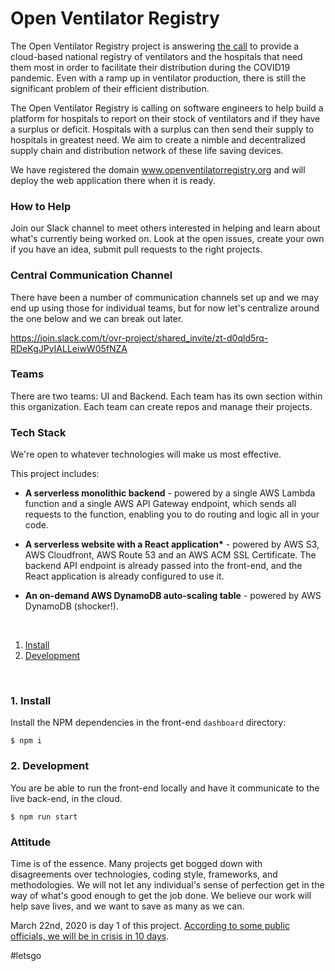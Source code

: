 # Open Ventilator Registry
The Open Ventilator Registry project is answering [the call](https://www.nytimes.com/2020/03/22/opinion/health/ventilator-shortage-coronavirus-solution.html) to provide a cloud-based national registry of ventilators and the hospitals that need them most
in order to facilitate their distribution during the COVID19 pandemic.  Even with a ramp up in ventilator production, there is still the significant problem 
of their efficient distribution.  

The Open Ventilator Registry is calling on software engineers to help build a platform for hospitals to report on their stock of ventilators and if they have a surplus
or deficit.  Hospitals with a surplus can then send their supply to hospitals in greatest need.  We aim to create a nimble and decentralized supply chain and 
distribution network of these life saving devices.

We have registered the domain www.openventilatorregistry.org and will deploy the web application there when it is ready.

### How to Help

Join our Slack channel to meet others interested in helping and learn about what's currently being worked on.  Look at the open issues, create your own if you have an idea, submit pull requests to the right projects.

### Central Communication Channel

There have been a number of communication channels set up and we may end up using those for individual teams, but for now let's centralize around the one below and we can break out later.

https://join.slack.com/t/ovr-project/shared_invite/zt-d0qld5rq-RDeKgJPyIALLeiwW05fNZA

### Teams
There are two teams: UI and Backend.  Each team has its own section within this organization.  Each team can create repos and manage their projects.

### Tech Stack

We're open to whatever technologies will make us most effective.

This project includes:

- **A serverless monolithic backend** - powered by a single AWS Lambda function and a single AWS API Gateway endpoint, which sends all requests to the function, enabling you to do routing and logic all in your code.

- **A serverless website with a React application\*** - powered by AWS S3, AWS Cloudfront, AWS Route 53 and an AWS ACM SSL Certificate. The backend API endpoint is already passed into the front-end, and the React application is already configured to use it.

- **An on-demand AWS DynamoDB auto-scaling table** - powered by AWS DynamoDB (shocker!).

&nbsp;

1. [Install](#1-install)
2. [Development](#2-development)

&nbsp;

### 1. Install

Install the NPM dependencies in the front-end `dashboard` directory:

```console
$ npm i
```

### 2. Development

You are be able to run the front-end locally and have it communicate to the live back-end, in the cloud.

```console
$ npm run start
```

### Attitude

Time is of the essence.  Many projects get bogged down with disagreements over technologies, coding style, frameworks,
and methodologies.  We will not let any individual's sense of perfection get in the way of what's good enough to get the job
done.  We believe our work will help save lives, and we want to save as many as we can.

March 22nd, 2020 is day 1 of this project.  [According to some public officials, we will be in crisis in 10 days](https://www.msn.com/en-us/news/us/coronavirus-update-de-blasio-says-nyc-10-days-away-from-widespread-shortages-of-critical-medical-equipment/ar-BB11xrvg?li=BBnb7Kz).  

#letsgo

